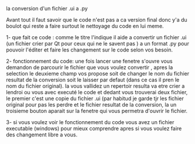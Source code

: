

la conversion d'un fichier .ui a .py

Avant tout il faut savoir que le code n'est pas a ca version final donc y'a du boulot qui reste a faire surtout le nettoyage du code en lui meme.

1- que fait ce code : comme le titre l'indique il aide a convertir un fichier .ui (un fichier crier par Qt pour ceux qui ne le savent pas ) a un format .py pour pouvoir l'éditer et faire les changement sur le code selon vos besoin.

2- fonctionnement du code: une fois lancer une fenetre s'ouvre vous demandon de parcourir le fichier que vous voulez convertir , apres la selection le deuxieme champ vos propose soit de changer le nom du fichier resultat de la conversion soit le laisser par defaut (dans ce cas il pren le nom du fichier original). la vous vallidez un repertoir resulta va etre crier a lendroi ou vous avec executé le code et dedant vous trouverai deux fichier, le premier c'est une copie du fichier .ui (par habitud je garde tjr les fichier original pour pas les perdre et le fichier resultat de la conversion, la un troisieme bouton aparait sur la fenetre qui vous permetra d'ouvrir le fichier.

3- si vous voulez voir le fonctionnement du code vous avez un fichier executable (windows) pour mieux comprendre apres si vous voulez faire des changement libre a vous.
